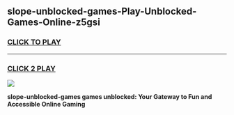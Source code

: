 
## slope-unblocked-games-Play-Unblocked-Games-Online-z5gsi
<h3>
<a href="https://premium76.site?title=slope-unblocked-games&ref=25A">CLICK TO PLAY</a></h3>
<hr>

<h3>
<a href="https://premium76.site?title=slope-unblocked-games&ref=25A">CLICK 2 PLAY</a>
  
</h3>

<a href="https://premium76.site?title=slope-unblocked-games&ref=25A"><img src="https://clearcache.store/games.png"></a>


**slope-unblocked-games games unblocked: Your Gateway to Fun and Accessible Online Gaming**
